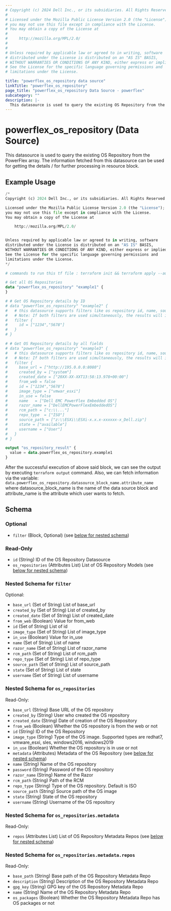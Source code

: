 ```yaml
---
# Copyright (c) 2024 Dell Inc., or its subsidiaries. All Rights Reserved.
# 
# Licensed under the Mozilla Public License Version 2.0 (the "License");
# you may not use this file except in compliance with the License.
# You may obtain a copy of the License at
# 
#     http://mozilla.org/MPL/2.0/
# 
# 
# Unless required by applicable law or agreed to in writing, software
# distributed under the License is distributed on an "AS IS" BASIS,
# WITHOUT WARRANTIES OR CONDITIONS OF ANY KIND, either express or implied.
# See the License for the specific language governing permissions and
# limitations under the License.

title: "powerflex_os_repository data source"
linkTitle: "powerflex_os_repository"
page_title: "powerflex_os_repository Data Source - powerflex"
subcategory: ""
description: |-
  This datasource is used to query the existing OS Repository from the PowerFlex array. The information fetched from this datasource can be used for getting the details / for further processing in resource block.
---
```


# powerflex_os_repository (Data Source)

This datasource is used to query the existing OS Repository from the PowerFlex array. The information fetched from this datasource can be used for getting the details / for further processing in resource block.

## Example Usage

```terraform
/*
Copyright (c) 2024 Dell Inc., or its subsidiaries. All Rights Reserved.

Licensed under the Mozilla Public License Version 2.0 (the "License");
you may not use this file except in compliance with the License.
You may obtain a copy of the License at

    http://mozilla.org/MPL/2.0/


Unless required by applicable law or agreed to in writing, software
distributed under the License is distributed on an "AS IS" BASIS,
WITHOUT WARRANTIES OR CONDITIONS OF ANY KIND, either express or implied.
See the License for the specific language governing permissions and
limitations under the License.
*/

# commands to run this tf file : terraform init && terraform apply --auto-approve

# Get all OS Repositories
data "powerflex_os_repository" "example1" {
}

# # Get OS Repository details by ID
# data "powerflex_os_repository" "example2" {
#   # this datasource supports filters like os repository id, name, source path, etc.
#   # Note: If both filters are used simultaneously, the results will include any records that match either of the filters.
#   filter {
#     id = ["1234","5678"]
#   }
# }

# # Get OS Repository details by all fields
# data "powerflex_os_repository" "example3" {
#   # this datasource supports filters like os repository id, name, source path, etc.
#   # Note: If both filters are used simultaneously, the results will include any records that match either of the filters.
#   filter {
#     base_url = ["http://195.0.0.0:8080"]
#     created_by = ["system"]
#     created_date = ["20XX-XX-XXT13:58:13.978+00:00"]
#     from_web = false
#     id = ["1234","5678"]
#     image_type = ["vmwar_esxi"]
#     in_use = false
#     name   = ["Dell EMC PowerFlex Embedded OS"]
#     razor_name = ["DellEMCPowerFlexEmbeddedOS"]
#     rcm_path = ["c:\\..."]
#     repo_type  = ["ISO"]
#     source_path = ["z:\\ESXi\\ESXi-x.x.x-xxxxxx-x_Dell.zip"]
#     state = ["available"]
#     username = ["User"]
#   }
# }

output "os_repository_result" {
  value = data.powerflex_os_repository.example1
}
```

After the successful execution of above said block, we can see the output by executing `terraform output` command. Also, we can fetch information via the variable: `data.powerflex_os_repository.datasource_block_name.attribute_name` where datasource_block_name is the name of the data source block and attribute_name is the attribute which user wants to fetch.

<!-- schema generated by tfplugindocs -->
## Schema

### Optional

- `filter` (Block, Optional) (see [below for nested schema](#nestedblock--filter))

### Read-Only

- `id` (String) ID of the OS Repository Datasource
- `os_repositories` (Attributes List) List of OS Repository Models (see [below for nested schema](#nestedatt--os_repositories))

<a id="nestedblock--filter"></a>
### Nested Schema for `filter`

Optional:

- `base_url` (Set of String) List of base_url
- `created_by` (Set of String) List of created_by
- `created_date` (Set of String) List of created_date
- `from_web` (Boolean) Value for from_web
- `id` (Set of String) List of id
- `image_type` (Set of String) List of image_type
- `in_use` (Boolean) Value for in_use
- `name` (Set of String) List of name
- `razor_name` (Set of String) List of razor_name
- `rcm_path` (Set of String) List of rcm_path
- `repo_type` (Set of String) List of repo_type
- `source_path` (Set of String) List of source_path
- `state` (Set of String) List of state
- `username` (Set of String) List of username


<a id="nestedatt--os_repositories"></a>
### Nested Schema for `os_repositories`

Read-Only:

- `base_url` (String) Base URL of the OS repository
- `created_by` (String) User who created the OS repository
- `created_date` (String) Date of creation of the OS Repository
- `from_web` (Boolean) Whether the OS repository is from the web or not
- `id` (String) ID of the OS Repository
- `image_type` (String) Type of the OS image. Supported types are redhat7, vmware_esxi, sles, windows2016, windows2019
- `in_use` (Boolean) Whether the OS repository is in use or not
- `metadata` (Attributes) Metadata of the OS Repository (see [below for nested schema](#nestedatt--os_repositories--metadata))
- `name` (String) Name of the OS repository
- `password` (String) Password of the OS repository
- `razor_name` (String) Name of the Razor
- `rcm_path` (String) Path of the RCM
- `repo_type` (String) Type of the OS repository. Default is ISO
- `source_path` (String) Source path of the OS image
- `state` (String) State of the OS repository
- `username` (String) Username of the OS repository

<a id="nestedatt--os_repositories--metadata"></a>
### Nested Schema for `os_repositories.metadata`

Read-Only:

- `repos` (Attributes List) List of OS Repository Metadata Repos (see [below for nested schema](#nestedatt--os_repositories--metadata--repos))

<a id="nestedatt--os_repositories--metadata--repos"></a>
### Nested Schema for `os_repositories.metadata.repos`

Read-Only:

- `base_path` (String) Base path of the OS Repository Metadata Repo
- `description` (String) Description of the OS Repository Metadata Repo
- `gpg_key` (String) GPG key of the OS Repository Metadata Repo
- `name` (String) Name of the OS Repository Metadata Repo
- `os_packages` (Boolean) Whether the OS Repository Metadata Repo has OS packages or not

